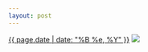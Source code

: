 ```yaml
---
layout: post
---
```


<p>
  <time><a href="/493">{{ page.date | date: "%B %e, %Y" }}</a></time>
  <a href="/493"><img src="{{ site.assets_url }}/493-640.jpg" srcset="{{ site.assets_url }}/493-1280.jpg 1280w, {{ site.assets_url }}/493-960.jpg 960w, {{ site.assets_url }}/493-640.jpg 640w, {{ site.assets_url }}/493-320.jpg 320w" sizes="(min-width: 700px) 50vw, calc(100vw - 2rem)" /></a>
</p>
